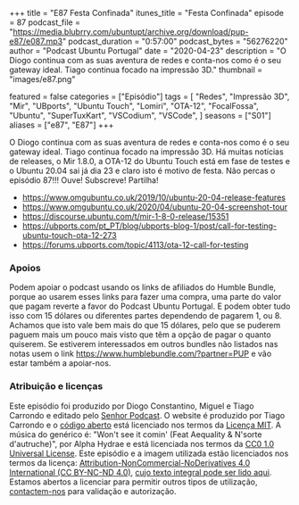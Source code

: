 +++
title = "E87 Festa Confinada"
itunes_title = "Festa Confinada"
episode = 87
podcast_file = "https://media.blubrry.com/ubuntupt/archive.org/download/pup-e87/e087.mp3"
podcast_duration = "0:57:00"
podcast_bytes = "56276220"
author = "Podcast Ubuntu Portugal"
date = "2020-04-23"
description = "O Diogo continua com as suas aventura de redes e conta-nos como é o seu gateway ideal. Tiago continua focado na impressão 3D."
thumbnail = "images/e87.png"

featured = false
categories = ["Episódio"]
tags = [
  "Redes",
  "Impressão 3D",
  "Mir",
  "UBports",
  "Ubuntu Touch",
  "Lomiri",
  "OTA-12",
  "FocalFossa",
  "Ubuntu",
  "SuperTuxKart",
  "VSCodium",
  "VSCode",
]
seasons = ["S01"]
aliases = ["e87", "E87"]
+++

O Diogo continua com as suas aventura de redes e conta-nos como é o seu gateway ideal. Tiago continua focado na impressão 3D.
Há muitas notícias de releases, o Mir 1.8.0, a OTA-12 do Ubuntu Touch está em fase de testes e o Ubuntu 20.04 sai já dia 23 e claro isto é motivo de festa. Não percas o episódio 87!!!
Ouve! Subscreve! Partilha!

* https://www.omgubuntu.co.uk/2019/10/ubuntu-20-04-release-features
* https://www.omgubuntu.co.uk/2020/04/ubuntu-20-04-screenshot-tour
* https://discourse.ubuntu.com/t/mir-1-8-0-release/15351
* https://ubports.com/pt_PT/blog/ubports-blog-1/post/call-for-testing-ubuntu-touch-ota-12-273
* https://forums.ubports.com/topic/4113/ota-12-call-for-testing


### Apoios
Podem apoiar o podcast usando os links de afiliados do Humble Bundle, porque ao usarem esses links para fazer uma compra, uma parte do valor que pagam reverte a favor do Podcast Ubuntu Portugal.
E podem obter tudo isso com 15 dólares ou diferentes partes dependendo de pagarem 1, ou 8.
Achamos que isto vale bem mais do que 15 dólares, pelo que se puderem paguem mais um pouco mais visto que têm a opção de pagar o quanto quiserem.
Se estiverem interessados em outros bundles não listados nas notas usem o link https://www.humblebundle.com/?partner=PUP e vão estar também a apoiar-nos.

### Atribuição e licenças
Este episódio foi produzido por Diogo Constantino, Miguel e Tiago Carrondo e editado pelo [Senhor Podcast](https://senhorpodcast.pt/).
O website é produzido por Tiago Carrondo e o [código aberto](https://gitlab.com/podcastubuntuportugal/website) está licenciado nos termos da [Licença MIT](https://gitlab.com/podcastubuntuportugal/website/main/LICENSE).
A música do genérico é: "Won't see it comin' (Feat Aequality & N'sorte d'autruche)", por Alpha Hydrae e está licenciada nos termos da [CC0 1.0 Universal License](https://creativecommons.org/publicdomain/zero/1.0/).
Este episódio e a imagem utilizada estão licenciados nos termos da licença: [Attribution-NonCommercial-NoDerivatives 4.0 International (CC BY-NC-ND 4.0)](https://creativecommons.org/licenses/by-nc-nd/4.0/), [cujo texto integral pode ser lido aqui](https://creativecommons.org/licenses/by-nc-nd/4.0/legalcode). Estamos abertos a licenciar para permitir outros tipos de utilização, [contactem-nos](https://podcastubuntuportugal.org/contactos) para validação e autorização.

